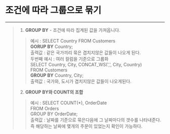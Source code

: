 # 조건에 따라 그룹으로 묶기
- - -
> 1. __GROUP BY__  - 조건에 따라 집계된 값을 가져옵니다.
>> 예시 : SELECT Country FROM Customers   
__GORUP BY__ Country;   
출력값 : 같은 국가끼리 묶은 겹치지않은 값들이 나오게 된다.   
두번째 예시 : 여러 컬럼을 기준으로 그룹화   
SELECT Country, City, CONCAT_WS(',', City, Country)   
FROM Customers   
__GROUP BY__ Country, City;   
출력값 : 국가와, 도시가 겹치지않은 값들이 나오게된다.
> 2. __GROUP BY와 COUNT의 조합__
>> 예시 : SELECT COUNT(*), OrderDate   
FROM Orders   
GROUP BY OrderDate;   
출력값 : 날짜를 기준으로 묶은다음에 그 날짜마다의 갯수를 나타내준다. 즉 해당하는 날짜에 몇개의 주문이 있었는지 확인이 가능하다.